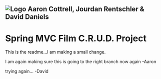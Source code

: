 ## ![Logo](http://skilldistillery.com/downloads/sd_logo.jpg) Aaron Cottrell, Jourdan Rentschler & David Daniels
# Spring MVC Film C.R.U.D. Project

This is the readme...I am making a small change.

I am again making sure this is going to the right branch now again -Aaron

trying again... -David
